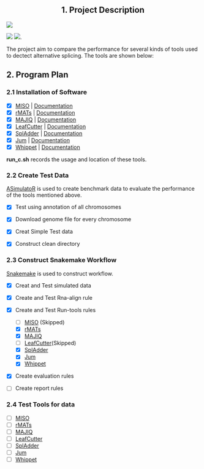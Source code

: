 ## <center> 1. Project Description
![](https://cdn.jsdelivr.net/gh/cauliyang/blog-image@main//img/20210417053027.png)   

![](https://img.shields.io/static/v1?label=Python&message=3.6&color=<COLOR>&style=for-the-badge&logo=Python) [![](https://img.shields.io/static/v1?label=Snakemake&message=≥5.7.0&color=<COLOR>&style=for-the-badge&logo=snakemake)](https://github.com/snakemake/snakemake-wrappers/blob/38ad23b0e4f58ce7dbd8d32612157f449ca02c62/docs/index.rst). 


The project aim to compare the performance for several kinds of tools used to dectect alternative splicing. The  tools are shown below: 


## 2. Program Plan 

### 2.1  Installation of Software

 - [x] [MISO](http://hollywood.mit.edu/burgelab/miso/) | [Documentation](https://miso.readthedocs.io/en/fastmiso/#using-miso-on-a-cluster)
 - [x]  [rMATs](http://rnaseq-mats.sourceforge.net/index.html) | [Documentation](https://github.com/Xinglab/rmats-turbo/blob/v4.1.1/README.md)
 - [x] [MAJIQ](https://majiq.biociphers.org/) | [Documentation](https://biociphers.bitbucket.io/majiq/MAJIQ.html#builder)
 - [x] [LeafCutter](https://davidaknowles.github.io/leafcutter/) | [Documentation](https://davidaknowles.github.io/leafcutter/articles/Installation.html)
 - [x] [SplAdder](https://github.com/ratschlab/spladder) | [Documentation](https://spladder.readthedocs.io/en/latest/general.html)
 - [x] [Jum](https://github.com/qqwang-berkeley/JUM) | [Documentation](https://github.com/qqwang-berkeley/JUM/wiki/A-Hitchhiker's-guide-to-JUM-(version-2.0.2-))
 - [x] [Whippet](https://github.com/timbitz/Whippet.jl) | [Documentation](https://github.com/timbitz/Whippet.jl)

**run\_c.sh** records the usage and location of these tools. 

### 2.2 Create Test Data 

[ASimulatoR](https://github.com/biomedbigdata/ASimulatoR) is used to create benchmark data to evaluate the performance of the tools mentioned above.  

- [x] Test using annotation of all chromosomes
- [x] Download genome file for every chromosome
- [x] Creat Simple Test data 
- [x] Construct clean directory


### 2.3 Construct Snakemake Workflow 

[Snakemake](https://github.com/snakemake/snakemake-wrappers/blob/38ad23b0e4f58ce7dbd8d32612157f449ca02c62/docs/index.rst) is used to construct workflow. 

- [x] Creat and Test simulated data  
- [x] Create and Test Rna-align rule 
- [x] Create and Test Run-tools rules
	- [ ] [MISO](http://hollywood.mit.edu/burgelab/miso/) (Skipped)
	- [x]  [rMATs](http://rnaseq-mats.sourceforge.net/index.html) 
	- [x] [MAJIQ](https://majiq.biociphers.org/)
	- [ ] [LeafCutter](https://davidaknowles.github.io/leafcutter/)(Skipped)
	- [x] [SplAdder](https://github.com/ratschlab/spladder)
	- [x] [Jum](https://github.com/qqwang-berkeley/JUM)
	- [x] [Whippet](https://github.com/timbitz/Whippet.jl)
- [x] Create evaluation rules 
- [ ] Create report rules 
 

### 2.4 Test Tools for data 
 
- [ ] [MISO](http://hollywood.mit.edu/burgelab/miso/)
- [ ]  [rMATs](http://rnaseq-mats.sourceforge.net/index.html) 
- [ ] [MAJIQ](https://majiq.biociphers.org/)
- [ ] [LeafCutter](https://davidaknowles.github.io/leafcutter/)
- [ ] [SplAdder](https://github.com/ratschlab/spladder)
- [ ] [Jum](https://github.com/qqwang-berkeley/JUM)
- [ ] [Whippet](https://github.com/timbitz/Whippet.jl)
